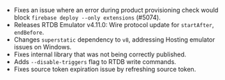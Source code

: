 - Fixes an issue where an error during product provisioning check would block `firebase deploy --only extensions` (#5074).
- Releases RTDB Emulator v4.11.0: Wire protocol update for `startAfter`, `endBefore`.
- Changes `superstatic` dependency to `v8`, addressing Hosting emulator issues on Windows.
- Fixes internal library that was not being correctly published.
- Adds `--disable-triggers` flag to RTDB write commands.
- Fixes source token expiration issue by refreshing source token.
